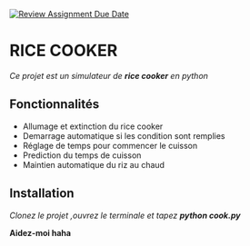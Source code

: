 [![Review Assignment Due Date](https://classroom.github.com/assets/deadline-readme-button-24ddc0f5d75046c5622901739e7c5dd533143b0c8e959d652212380cedb1ea36.svg)](https://classroom.github.com/a/PHq8Kfj_)


# RICE COOKER

*Ce projet est un simulateur de **rice cooker** en python*

## Fonctionnalités 
- Allumage et extinction du rice cooker
- Demarrage automatique si les condition sont remplies
- Réglage de temps pour commencer le cuisson
- Prediction du temps de cuisson
- Maintien automatique du riz au chaud

## Installation

*Clonez le projet ,ouvrez le terminale et tapez **python cook.py***

**Aidez-moi haha**
